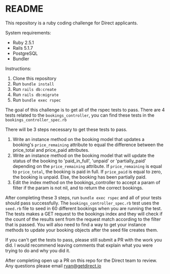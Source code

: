 # README

This repository is a ruby coding challenge for Direct applicants.

System requirements:
* Ruby 2.5.1
* Rails 5.1.7
* PostgreSQL
* Bundler

Instructions:
1. Clone this repository
2. Run `bundle install`
3. Run `rails db:create`
4. Run `rails db:migrate`
5. Run `bundle exec rspec`

The goal of this challenge is to get all of the rspec tests to pass.
There are 4 tests related to the `bookings_controller`, you can find these tests in the `bookings_controller_spec.rb`

There will be 3 steps necessary to get these tests to pass.
  1. Write an instance method on the booking model that updates a booking's `price_remaining` attribute to equal the difference between the price_total and price_paid attributes.
  2. Write an instance method on the booking model that will update the status of the booking to 'paid_in_full', 'unpaid' or 'partially_paid' depending on the `price_remaining` attribute. If `price_remaining` is equal to `price_total`, the booking is paid in full. If `price_paid` is equal to zero, the booking is unpaid. Else, the booking has been partially paid. 
  3. Edit the index method on the bookings_controller to accept a param of filter if the param is not nil, and to return the correct bookings.

After completing these 3 steps, run `bundle exec rspec` and all of your tests should pass successfully. The `bookings_controller_spec.rb` test uses the `seed.rb` file to seed in 60 different bookings when you are running the test. The tests makes a GET request to the bookings index and they will check if the count of the results sent from the request match according to the filter that is passed. You will also need to find a way to get your instance methods to update your booking objects after the seed file creates them.
  
If you can't get the tests to pass, please still submit a PR with the work you did. I would recommend leaving comments that explain what you were trying to do and why you did it.

After completing open up a PR on this repo for the Direct team to review.
Any questions please email ryan@getdirect.io